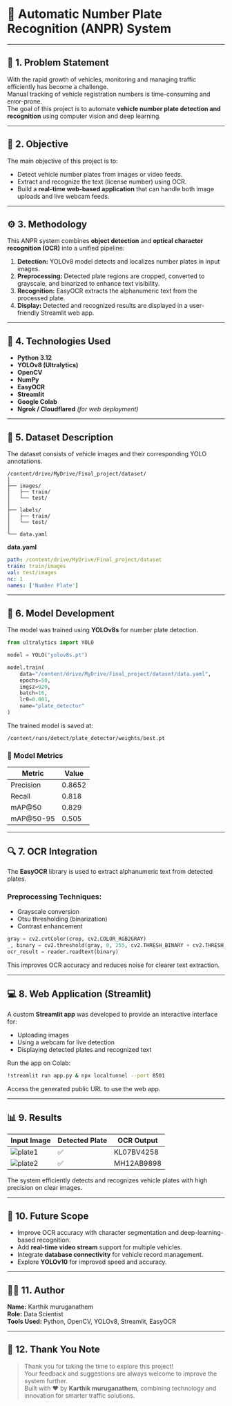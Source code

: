 # 🚗 Automatic Number Plate Recognition (ANPR) System

---

## 🧩 1. Problem Statement

With the rapid growth of vehicles, monitoring and managing traffic efficiently has become a challenge.  
Manual tracking of vehicle registration numbers is time-consuming and error-prone.  
The goal of this project is to automate **vehicle number plate detection and recognition** using computer vision and deep learning.

---

## 🎯 2. Objective

The main objective of this project is to:
- Detect vehicle number plates from images or video feeds.
- Extract and recognize the text (license number) using OCR.
- Build a **real-time web-based application** that can handle both image uploads and live webcam feeds.

---

## ⚙️ 3. Methodology

This ANPR system combines **object detection** and **optical character recognition (OCR)** into a unified pipeline:

1. **Detection:** YOLOv8 model detects and localizes number plates in input images.  
2. **Preprocessing:** Detected plate regions are cropped, converted to grayscale, and binarized to enhance text visibility.  
3. **Recognition:** EasyOCR extracts the alphanumeric text from the processed plate.  
4. **Display:** Detected and recognized results are displayed in a user-friendly Streamlit web app.

---

## 🧠 4. Technologies Used

- **Python 3.12**
- **YOLOv8 (Ultralytics)**
- **OpenCV**
- **NumPy**
- **EasyOCR**
- **Streamlit**
- **Google Colab**
- **Ngrok / Cloudflared** *(for web deployment)*

---

## 📁 5. Dataset Description

The dataset consists of vehicle images and their corresponding YOLO annotations.

```
/content/drive/MyDrive/Final_project/dataset/
│
├── images/
│   ├── train/
│   └── test/
│
├── labels/
│   ├── train/
│   └── test/
│
└── data.yaml
```

**data.yaml**
```yaml
path: /content/drive/MyDrive/Final_project/dataset
train: train/images
val: test/images
nc: 1
names: ['Number Plate']
```

---

## 🧩 6. Model Development

The model was trained using **YOLOv8s** for number plate detection.

```python
from ultralytics import YOLO

model = YOLO("yolov8s.pt")

model.train(
    data="/content/drive/MyDrive/Final_project/dataset/data.yaml",
    epochs=50,
    imgsz=920,
    batch=16,
    lr0=0.001,
    name="plate_detector"
)
```

The trained model is saved at:
```
/content/runs/detect/plate_detector/weights/best.pt
```

### 🧮 Model Metrics
| Metric | Value |
|--------|--------|
| Precision | 0.8652 |
| Recall | 0.818 |
| mAP@50 | 0.829 |
| mAP@50-95 | 0.505 |

---

## 🔍 7. OCR Integration

The **EasyOCR** library is used to extract alphanumeric text from detected plates.

### Preprocessing Techniques:
- Grayscale conversion  
- Otsu thresholding (binarization)  
- Contrast enhancement  

```python
gray = cv2.cvtColor(crop, cv2.COLOR_RGB2GRAY)
_, binary = cv2.threshold(gray, 0, 255, cv2.THRESH_BINARY + cv2.THRESH_OTSU)
ocr_result = reader.readtext(binary)
```

This improves OCR accuracy and reduces noise for clearer text extraction.

---

## 💻 8. Web Application (Streamlit)

A custom **Streamlit app** was developed to provide an interactive interface for:
- Uploading images
- Using a webcam for live detection
- Displaying detected plates and recognized text

Run the app on Colab:
```bash
!streamlit run app.py & npx localtunnel --port 8501
```

Access the generated public URL to use the web app.

---

## 📊 9. Results

| Input Image | Detected Plate | OCR Output |
|--------------|----------------|-------------|
| ![plate1](assets/plate1.jpg) | ✅ | KL07BV4258 |
| ![plate2](assets/plate2.jpg) | ✅ | MH12AB9898 |

The system efficiently detects and recognizes vehicle plates with high precision on clear images.

---

## 🚀 10. Future Scope

- Improve OCR accuracy with character segmentation and deep-learning-based recognition.  
- Add **real-time video stream** support for multiple vehicles.  
- Integrate **database connectivity** for vehicle record management.  
- Explore **YOLOv10** for improved speed and accuracy.  

---

## 👨‍💻 11. Author

**Name:** Karthik muruganathem  
**Role:** Data Scientist   
**Tools Used:** Python, OpenCV, YOLOv8, Streamlit, EasyOCR  


---

## 🙏 12. Thank You Note

> Thank you for taking the time to explore this project!  
> Your feedback and suggestions are always welcome to improve the system further.  
> Built with ❤️ by **Karthik muruganathem**, combining technology and innovation for smarter traffic solutions.
